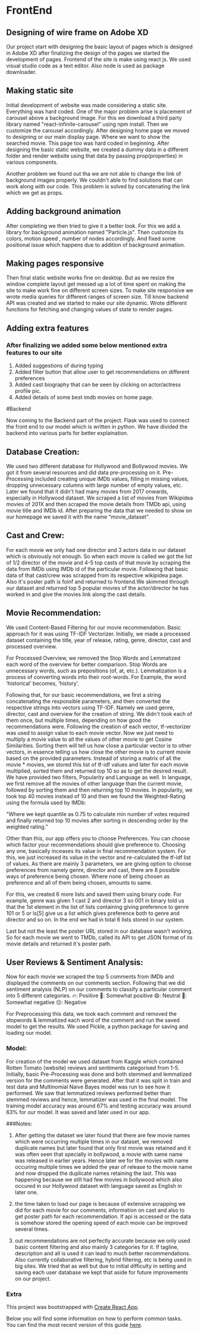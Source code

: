 
# FrontEnd

## Designing of wire frame on Adobe XD

Our project start with designing the basic layout of pages which is designed in Adobe XD after finalizing the design of the pages we started the development of pages. Frontend of the site is make using react js. We used visual studio code as a text editor. Also node is used as package downloader.

## Making static site

Initial development of website was made considering a static site. Everything was hard coded. One of the major problem arise is placement of carousel above a background image. For this we download a third party library named "react-infinite-carousel" using npm install. Then we customize the carousel accordingly. After designing home page we moved to designing or our main display page. Where we want to show the searched movie. This page too was hard coded in beginning. After designing the basic static website, we created a dummy data in a different folder and  render website using that data by passing prop(properties) in various components. 

Another problem we found out tha we are not able to change the link of background images properly. We couldn't able to find solutions that can work along with our code. This problem is solved by concatenating the link which we get as props.

## Adding background animation

After completing we then tried to give it a better look. For this we add a library for background animation named "Particle.js". Then customize its colors, motion speed , number of nodes accordingly. And fixed some positional issue which happens due to addition of background animation.

## Making pages responsive

Then final static website works fine on desktop. But as we resize the window complete layout get messed up a lot of time spent on making the site to make work fine on different screen sizes. To make site responsive we wrote media queries for different ranges of screen size.
Till know backend API was created and we started to make our site dynamic. Wrote different functions for fetching and changing values of state to render pages.

## Adding extra features

### After finalizing we added some below mentioned extra features to our site
1. Added suggestions of during typing 
2. Added filter button that allow user to get recommendations on different preferences
3. Added cast biography that can be seen by clicking on actor/actress profile pic.
4. Added details of some best imdb movies on home page.

#Backend

Now coming to the Backend part of the project.
Flask was used to connect the front end to our model which is written in python.
We have divided the backend into various parts for better explaination.

## Database Creation:

We used two different database for Hollywood and Bollywood movies. We got it from several resources and did data pre-processing on it. Pre-Processing included creating unique IMDb values, filling in missing values, dropping unnecessary columns with large number of empty values, etc. Later we found that it didn't had many movies from 2017 onwards, especially in Hollywood dataset. We scraped a list of movies from Wikipidea movies of 201X and then scraped the movie details from TMDb api, using movie title and IMDb id. After preparing the data that we needed to show on our homepage we saved it with the name “movie_dataset”.

## Cast and Crew:
For each movie we only had one director and 3 actors data in our dataset which is obviously not enough. So when each movie is called we got the list of 1/2 director of the movie and 4-5 top casts of that movie by scraping the data from IMDb using IMDb id of the particular movie. Following that basic data of that cast/crew was scrapped from its respective wikipidea page. Also it's poster path is foinf and returned to frontend.We skimmed through our dataset and returned top 5 popular movies of the actor/director he has worked in and give the movies link along the cast details.

## Movie Recommendation:
We used Content-Based Filtering for our movie recommendation.
Basic approach for it was using TF-IDF Vectorizer. Initially, we made a processed dataset containing the title, year of release, rating, genre, director, cast and processed overview.

For Processed Overview, we removed the Stop Words and Lemmatized each word of the overview for better comparison.  Stop Words are unnecessary words, such as prepositions (of, at, etc.). Lemmatization is a process of converting words into their root-words. For Example, the word ‘historical’ becomes, ‘history’.

Following that, for our basic recommendations, we first a string concatenating the responsible parameters, and then converted the respective strings into vectors using TF-IDF. Namely we used genre, director, cast and overview for the creation of string. We didn't took each of them once, but multiple times, depending on how good the recommendations were. Following the creation of each vector, tf-vectorizer was used to assign value to each movie vector. Now we just need to multiply a movie value to all the values of other movie to get Cosine Similarities. Sorting them will tell us how close a particular vector is to other vectors, in essence telling us how close the other movie is to current movie based on the provided parameters. Instead of storing a matrix of all the movie * movies, we stored this list of tf-idf values and later for each movie multiplied, sorted them and returned top 10 so as to get the desired result.
We have provided two filters, Popularity and Language as well. In language, we first remove all the movies of other language than the current movie, followed by sorting them and then returning top 10 movies. In popularity, we took top 40 movies instead of 10 and then we found the Weighted-Rating using the formula used by IMDb:

"Where we kept quantile as 0.75 to calculate min number of votes required and finally returned top 10 movies after sorting in descending
order by the weighted rating.”

Other than this, our app offers you to choose Preferences. You can choose which factor your recommendations should give preference to. Choosing any one, basically inceases its value in final recommendation system. For this, we just increased its value in the vector and re-calculated the tf-idf list of values. As there are mainly 3 parameters, we are giving option to choose preferences from namely genre, director and cast, there are 8 possible ways of preference being chosen. Where none of being chosen as preference and all of them being chosen, amounts to same.

For this, we created 6 more lists and saved them using binary code. For example, genre was given 1 cast 2 and director 3 so 001 in binary told us that the 1st element in the list of lists containing giving preference to genre 101 or 5 or ls[5] give us a list which gives preference both to genre and director and so on. In the end we had in total 6 lists stored in our system.

Last but not the least the poster URL stored in our database wasn't working. So for each movie we went to TMDb, called its API to get JSON format of its movie details and returned it's poster path.

## User Reviews & Sentiment Analysis:

Now for each movie we scraped the top 5 comments from IMDb and displayed the comments on our comments section. Following that we did sentiment analysis (NLP) on our comments to classify a particular comment into 5 different categories.
🔥: Positive
🤩: Somewhat positive
😄: Neutral
🙁: Somewhat negative
😔: Negative

For Preprocessing this data, we took each comment and removed the stopwords & lemmatized each word of the comment and run the saved model to get the results. We used Pickle, a python package for saving and loading our model.

### Model:

For creation of the model we used dataset from Kaggle which contained Rotten Tomato (website) reviews and sentiments categorised from 1-5. Initially, basic Pre-Processing was done and both stemmed and lemmatized version for the comments were generated. After that it was split in train and test data and Multinomial Naive Bayes model was run to see how it performed. We saw that lemmatized reviews performed better than stemmed reviews and hence, lemmatizer was used in the final model. The training model accuracy was around 67% and testing accuracy was around 63% for our model. It was saved and later used in our app.

###Notes:

1) After getting the dataset we later found that there are few movie names which were occurring multiple times in our dataset, we removed duplicate names but later found that only first movie was retained and it was often seen that specially in bollywood, a movie with same name was released in earlier years. Hence later we for the movies with name occuring multiple times we added the year of release to the movie name and now dropped the duplicate names retaining the last. This was happening because we still had few movies in bollywood which also occured in our Hollywood dataset with language saved as English in later one.

2) the time taken to load our page is because of extensive scrapping we did for each movie for our comments, information on cast and also to get poster path for each recommendation. If api is accessed or the data is somehow stored the opening speed of each movie can be improved several times.

3) out recommendations are not perfectly accurate because we only used basic content filtering and also mainly 3 categories for it. If tagline, description and all is used it can lead to much better recommendations. Also currently collaborative filtering, hybrid filtering, etc is being used in big sites. We tried that as well but due to initial difficulty in setting and saving each user database we kept that aside for future improvements on our project.

### Extra
This project was bootstrapped with [Create React App](https://github.com/facebookincubator/create-react-app).

Below you will find some information on how to perform common tasks.<br>
You can find the most recent version of this guide [here](https://github.com/facebookincubator/create-react-app/blob/master/packages/react-scripts/template/README.md).